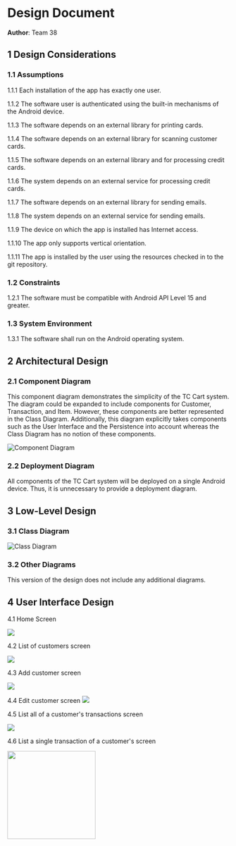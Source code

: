 # Design Document

**Author**: Team 38

## 1 Design Considerations

### 1.1 Assumptions

1.1.1 Each installation of the app has exactly one user.

1.1.2 The software user is authenticated using the built-in mechanisms of the Android device.

1.1.3 The software depends on an external library for printing cards.

1.1.4 The software depends on an external library for scanning customer cards.

1.1.5 The software depends on an external library and for processing credit cards.

1.1.6 The system depends on an external service for processing credit cards.

1.1.7 The software depends on an external library for sending emails.

1.1.8 The system depends on an external service for sending emails.

1.1.9 The device on which the app is installed has Internet access.

1.1.10 The app only supports vertical orientation.

1.1.11 The app is installed by the user using the resources checked in to the git repository.

### 1.2 Constraints

1.2.1 The software must be compatible with Android API Level 15 and greater.

### 1.3 System Environment

1.3.1 The software shall run on the Android operating system.

## 2 Architectural Design

### 2.1 Component Diagram

This component diagram demonstrates the simplicity of the TC Cart system. The diagram could be expanded to include components for Customer, Transaction, and Item. However, these components are better represented in the Class Diagram. Additionally, this diagram explicitly takes components such as the User Interface and the Persistence into account whereas the Class Diagram has no notion of these components.

![Component Diagram](https://github.gatech.edu/gt-omscs-softeng/6300Spring16Team38/blob/master/Project2/Design-Team/Docs/component-diagram.png "TCCart Component Diagram")

### 2.2 Deployment Diagram

All components of the TC Cart system will be deployed on a single Android device. Thus, it is unnecessary to provide a deployment diagram.

## 3 Low-Level Design

### 3.1 Class Diagram

![Class Diagram](https://github.gatech.edu/gt-omscs-softeng/6300Spring16Team38/blob/master/Project2/Design-Team/design-team.png "TCCart Class Diagram")

### 3.2 Other Diagrams

This version of the design does not include any additional diagrams.

## 4 User Interface Design

4.1 Home Screen

![](https://github.gatech.edu/gt-omscs-softeng/6300Spring16Team38/blob/master/Project2/Design-Team/Docs/mainscreen.png "")

4.2 List of customers screen

![](https://github.gatech.edu/gt-omscs-softeng/6300Spring16Team38/blob/master/Project2/Design-Team/Docs/customersscreen.png "")

4.3 Add customer screen

![](https://github.gatech.edu/gt-omscs-softeng/6300Spring16Team38/blob/master/Project2/Design-Team/Docs/addcustomerscreen.png "")

4.4 Edit customer screen
![](https://github.gatech.edu/gt-omscs-softeng/6300Spring16Team38/blob/master/Project2/Design-Team/Docs/editcustomerscreen.png "")

4.5 List all of a customer's transactions screen

![](https://github.gatech.edu/gt-omscs-softeng/6300Spring16Team38/blob/master/Project2/Design-Team/Docs/customertransactions.png "")

4.6 List a single transaction of a customer's screen

<img src="https://github.gatech.edu/gt-omscs-softeng/6300Spring16Team38/blob/master/Project2/Design-Team/Docs/customertransaction.png" width="200">


